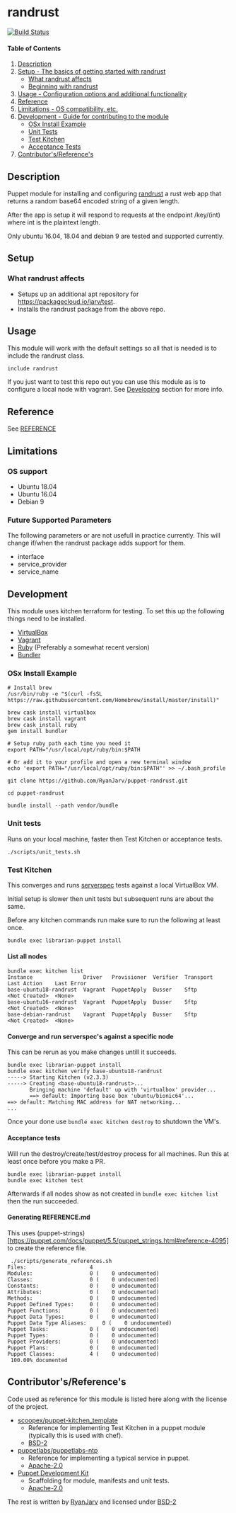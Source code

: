# randrust
[![Build Status](https://travis-ci.org/RyanJarv/puppet-randrust.svg?branch=master)](https://travis-ci.org/RyanJarv/puppet-randrust)

#### Table of Contents

1. [Description](#description)
2. [Setup - The basics of getting started with randrust](#setup)
    * [What randrust affects](#what-randrust-affects)
    * [Beginning with randrust](#beginning-with-randrust)
3. [Usage - Configuration options and additional functionality](#usage)
4. [Reference](./REFERENCE.md)
5. [Limitations - OS compatibility, etc.](#limitations)
6. [Development - Guide for contributing to the module](#development)
    * [OSx Install Example](#osx-install-example)
    * [Unit Tests](#unit-tests)
    * [Test Kitchen](#test-kitchen)
    * [Acceptance Tests](#acceptance-tests)
6. [Contributor's/Reference's](#contributors/references)

## Description

Puppet module for installing and configuring [randrust](https://github.com/RyanJarv/randrust) a rust web app that returns a random base64 encoded string of a given length.

After the app is setup it will respond to requests at the endpoint /key/(int) where int is the plaintext length.

Only ubuntu 16.04, 18.04 and debian 9 are tested and supported currently.

## Setup

### What randrust affects

* Setups up an additional apt repository for https://packagecloud.io/jarv/test.
* Installs the randrust package from the above repo.

## Usage


This module will work with the default settings so all that is needed is to include
the randrust class.

```
include randrust
```

If you just want to test this repo out you can use this module as is to configure a
local node with vagrant. See [Developing](#Developing) section for more info.

## Reference

See [REFERENCE](./REFERENCE.md)

## Limitations

### OS support
* Ubuntu 18.04
* Ubuntu 16.04
* Debian 9

### Future Supported Parameters
The following parameters or are not usefull in practice currently. This will
change if/when the randrust package adds support for them.

* interface
* service_provider
* service_name

## Development

This module uses kitchen terraform for testing. To set this up the following things
need to be installed.

* [VirtualBox](https://www.virtualbox.org/wiki/Downloads)
* [Vagrant](https://www.vagrantup.com/downloads.html)
* [Ruby](https://rvm.io/) (Preferably a somewhat recent version)
* [Bundler](https://bundler.io/)

### OSx Install Example
```
# Install brew
/usr/bin/ruby -e "$(curl -fsSL https://raw.githubusercontent.com/Homebrew/install/master/install)"

brew cask install virtualbox
brew cask install vagrant
brew cask install ruby
gem install bundler

# Setup ruby path each time you need it
export PATH="/usr/local/opt/ruby/bin:$PATH

# Or add it to your profile and open a new terminal window
echo 'export PATH="/usr/local/opt/ruby/bin:$PATH"' >> ~/.bash_profile

git clone https://github.com/RyanJarv/puppet-randrust.git

cd puppet-randrust

bundle install --path vendor/bundle
```

### Unit tests

Runs on your local machine, faster then Test Kitchen or acceptance tests.

```
./scripts/unit_tests.sh 
```

### Test Kitchen

This converges and runs [serverspec](https://github.com/RyanJarv/puppet-randrust/blob/master/test/integration/base/serverspec/randrust_spec.rb) tests against a local VirtualBox VM.

Initial setup is slower then unit tests but subsequent runs are about the same.

Before any kitchen commands run make sure to run the following at least once.
```
bundle exec librarian-puppet install
```


#### List all nodes
```
bundle exec kitchen list
Instance                Driver   Provisioner  Verifier  Transport  Last Action    Last Error
base-ubuntu18-randrust  Vagrant  PuppetApply  Busser    Sftp       <Not Created>  <None>
base-ubuntu16-randrust  Vagrant  PuppetApply  Busser    Sftp       <Not Created>  <None>
base-debian-randrust    Vagrant  PuppetApply  Busser    Sftp       <Not Created>  <None>
```

#### Converge and run serverspec's against a specific node
This can be rerun as you make changes untill it succeeds.
```
bundle exec librarian-puppet install
bundle exec kitchen verify base-ubuntu18-randrust
-----> Starting Kitchen (v2.3.3)
-----> Creating <base-ubuntu18-randrust>...
       Bringing machine 'default' up with 'virtualbox' provider...
       ==> default: Importing base box 'ubuntu/bionic64'...
==> default: Matching MAC address for NAT networking...
...
```

Once your done use `bundle exec kitchen destroy` to shutdown the VM's.

#### Acceptance tests
Will run the destroy/create/test/destroy process for all machines. Run this at least once before you make a PR.

```
bundle exec librarian-puppet install
bundle exec kitchen test
```

Afterwards if all nodes show as not created in `bundle exec kitchen list` then the run succeeded.

#### Generating REFERENCE.md
This uses (puppet-strings)[https://puppet.com/docs/puppet/5.5/puppet_strings.html#reference-4095] to create the reference file.

```
 ./scripts/generate_references.sh 
Files:                    4
Modules:                  0 (    0 undocumented)
Classes:                  0 (    0 undocumented)
Constants:                0 (    0 undocumented)
Attributes:               0 (    0 undocumented)
Methods:                  0 (    0 undocumented)
Puppet Defined Types:     0 (    0 undocumented)
Puppet Functions:         0 (    0 undocumented)
Puppet Data Types:        0 (    0 undocumented)
Puppet Data Type Aliases:     0 (    0 undocumented)
Puppet Tasks:             0 (    0 undocumented)
Puppet Types:             0 (    0 undocumented)
Puppet Providers:         0 (    0 undocumented)
Puppet Plans:             0 (    0 undocumented)
Puppet Classes:           4 (    0 undocumented)
 100.00% documented
 ```


## Contributor's/Reference's

Code used as reference for this module is listed here along with the license of the project.

* [scoopex/puppet-kitchen_template](https://github.com/scoopex/puppet-kitchen_template)
  * Reference for implementing Test Kitchen in a puppet module (typically this is used with chef).
  * [BSD-2](https://github.com/scoopex/puppet-kitchen_template/blob/master/LICENSE)
* [puppetlabs/puppetlabs-ntp](https://github.com/puppetlabs/puppetlabs-ntp)
  * Reference for implementing a typical service in puppet.
  * [Apache-2.0](https://github.com/puppetlabs/puppetlabs-ntp/blob/master/LICENSE)
* [Puppet Development Kit](https://puppet.com/docs/pdk/1.x/pdk.html)
  * Scaffolding for module, manifests and unit tests.
  * [Apache-2.0](https://github.com/puppetlabs/pdk/blob/master/LICENSE)

The rest is written by [RyanJarv](https://github.com/RyanJarv) and licensed under [BSD-2](https://github.com/RyanJarv/randrust/LICENSE)
